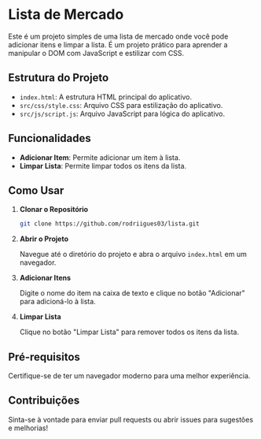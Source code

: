 # Lista de Mercado

Este é um projeto simples de uma lista de mercado onde você pode adicionar itens e limpar a lista. É um projeto prático para aprender a manipular o DOM com JavaScript e estilizar com CSS.

## Estrutura do Projeto

- `index.html`: A estrutura HTML principal do aplicativo.
- `src/css/style.css`: Arquivo CSS para estilização do aplicativo.
- `src/js/script.js`: Arquivo JavaScript para lógica do aplicativo.

## Funcionalidades

- **Adicionar Item**: Permite adicionar um item à lista.
- **Limpar Lista**: Permite limpar todos os itens da lista.

## Como Usar

1. **Clonar o Repositório**

   ```bash
   git clone https://github.com/rodriigues03/lista.git
   ```

2. **Abrir o Projeto**

   Navegue até o diretório do projeto e abra o arquivo `index.html` em um navegador.

3. **Adicionar Itens**

   Digite o nome do item na caixa de texto e clique no botão "Adicionar" para adicioná-lo à lista.

4. **Limpar Lista**

   Clique no botão "Limpar Lista" para remover todos os itens da lista.

## Pré-requisitos

Certifique-se de ter um navegador moderno para uma melhor experiência.

## Contribuições

Sinta-se à vontade para enviar pull requests ou abrir issues para sugestões e melhorias!
